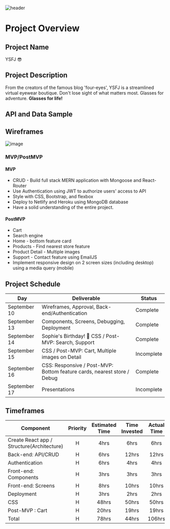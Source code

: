 ![header](https://capsule-render.vercel.app/api?type=waving&color=black&height=300&section=header&text=😎YSFJ🤓&fontSize=90&fontColor=FFFFFF)

# Project Overview

## Project Name

YSFJ 😎

## Project Description

From the creators of the famous blog 'four-eyes', YSFJ is a streamlined virtual eyewear boutique. Don't lose sight of what matters most. Glasses for adventure. **Glasses for life!**

## API and Data Sample

## Wireframes

![image](https://user-images.githubusercontent.com/78275456/132880851-aa4ce9a4-a5a4-451c-b16c-8ee68de5b579.png)

### MVP/PostMVP

#### MVP

- CRUD - Build full stack MERN application with Mongoose and React-Router
- Use Authentication using JWT to authorize users' access to API
- Style with CSS, Bootstrap, and flexbox
- Deploy to Netlify and Heroku using MongoDB database
- Have a solid understanding of the entire project.

#### PostMVP

- Cart
- Search engine
- Home - bottom feature card
- Products - Find nearest store feature
- Product Detail - Multiple images
- Support - Contact feature using EmailJS
- Implement responsive design on 2 screen sizes (including desktop) using a media query (mobile)

## Project Schedule

| Day          | Deliverable                                                             | Status     |
| ------------ | ----------------------------------------------------------------------- | ---------- |
| September 10 | Wireframes, Approval, Back-end/Authentication                           | Complete   |
| September 13 | Components, Screens, Debugging, Deployment                              | Complete   |
| September 14 | Sophie's Birthday! 🥳 CSS / Post-MVP: Search, Support                   | Complete   |
| September 15 | CSS / Post-MVP: Cart, Multiple images on Detail                         | Incomplete |
| September 16 | CSS: Responsive / Post-MVP: Bottom feature cards, nearest store / Debug | Complete   |
| September 17 | Presentations                                                           | Incomplete |

## Timeframes

| Component                                  | Priority | Estimated Time | Time Invested | Actual Time |
| ------------------------------------------ | :------: | :------------: | :-----------: | :---------: |
| Create React app / Structure(Architecture) |    H     |      4hrs      |     6hrs      |    6hrs     |
| Back-end: API/CRUD                         |    H     |      6hrs      |     12hrs     |    12hrs    |
| Authentication                             |    H     |      6hrs      |     4hrs      |    4hrs     |
| Front-end: Components                      |    H     |      3hrs      |     3hrs      |    3hrs     |
| Front-end: Screens                         |    H     |      8hrs      |     10hrs     |    10hrs    |
| Deployment                                 |    H     |      3hrs      |     2hrs      |    2hrs     |
| CSS                                        |    H     |     48hrs      |     50hrs     |    50hrs    |
| Post-MVP : Cart                            |    H     |     20hrs      |     19hrs     |    19hrs    |
| Total                                      |    H     |     78hrs      |     44hrs     |   106hrs    |
